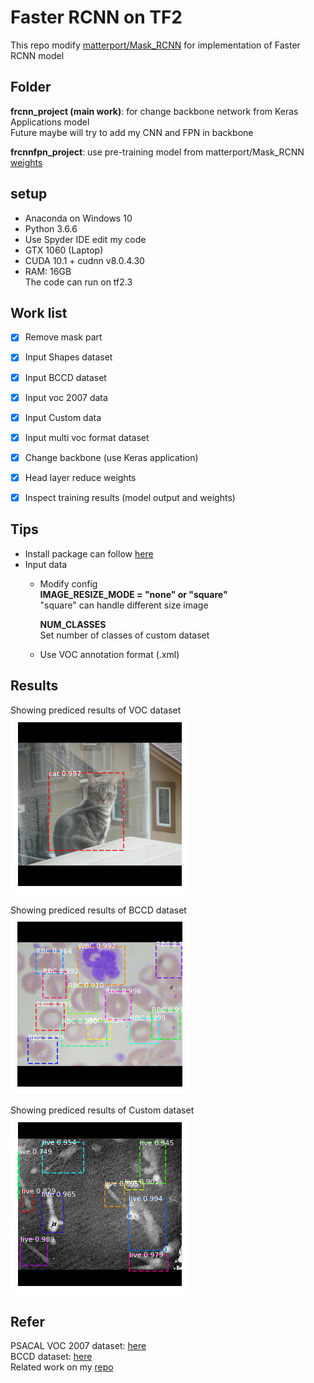# Faster RCNN on TF2
This repo modify [matterport/Mask_RCNN](https://github.com/matterport/Mask_RCNN) for implementation of Faster RCNN model  



## Folder
**frcnn_project (main work)**: for change backbone network from Keras Applications model  
Future maybe will try to add my CNN and FPN in backbone  

**frcnnfpn_project**: use pre-training model from matterport/Mask_RCNN [weights](https://github.com/matterport/Mask_RCNN/releases/download/v2.0/mask_rcnn_coco.h5)  


## setup
* Anaconda on Windows 10  
* Python 3.6.6  
* Use Spyder IDE edit my code  
* GTX 1060 (Laptop)
* CUDA 10.1 + cudnn v8.0.4.30  
* RAM: 16GB  
The code can run on tf2.3  


## Work list 
- [x] Remove mask part  
- [x] Input Shapes dataset  
- [x] Input BCCD dataset  
- [x] Input voc 2007 data  
- [x] Input Custom data  
- [x] Input multi voc format dataset  
- [x] Change backbone (use Keras application)  
- [x] Head layer reduce weights  
- [x] Inspect training results (model output and weights)


## Tips   
* Install package can follow [here](https://github.com/jacky10001/Faster_RCNN-tf2/blob/main/requirements.txt)   
* Input data  
  * Modify config  
    **IMAGE_RESIZE_MODE = "none" or "square"**  
    "square" can handle different size image  
    
    **NUM_CLASSES**  
    Set number of classes of custom dataset  
  * Use VOC annotation format (.xml)


## Results  
Showing prediced results of VOC dataset  
![alt text](https://github.com/jacky10001/Faster_RCNN-tf2/blob/main/images/image-1.png "Train VOC dataset")  

Showing prediced results of BCCD dataset  
![alt text](https://github.com/jacky10001/Faster_RCNN-tf2/blob/main/images/image-2.png "Train BCCD dataset")  

Showing prediced results of Custom dataset  
![alt text](https://github.com/jacky10001/Faster_RCNN-tf2/blob/main/images/image-3.png "Train Custom dataset")  


## Refer
PSACAL VOC 2007 dataset: [here](http://host.robots.ox.ac.uk/pascal/VOC/voc2007/index.html)  
BCCD dataset: [here](https://github.com/Shenggan/BCCD_Dataset)  
Related work on my [repo](https://github.com/jacky10001/Mask_RCNN-tf2)  
